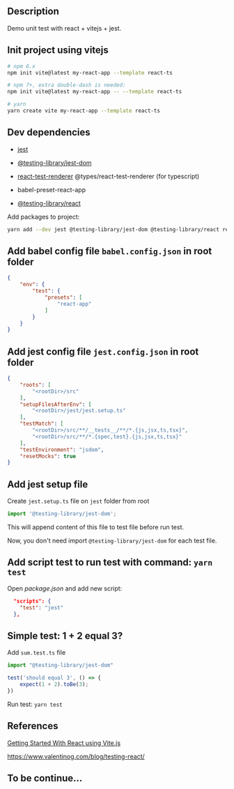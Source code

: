 ## Description
Demo unit test with react + vitejs + jest.

## Init project using vitejs
```bash
# npm 6.x
npm init vite@latest my-react-app --template react-ts

# npm 7+, extra double-dash is needed:
npm init vite@latest my-react-app -- --template react-ts

# yarn
yarn create vite my-react-app --template react-ts
```

## Dev dependencies
- [jest](https://jestjs.io/)

- [@testing-library/jest-dom](https://github.com/testing-library/jest-dom)

- [react-test-renderer](https://reactjs.org/docs/test-renderer.html) @types/react-test-renderer (for typescript)

- babel-preset-react-app

- [@testing-library/react](https://testing-library.com/docs/react-testing-library/intro)

Add packages to project:
```bash
yarn add --dev jest @testing-library/jest-dom @testing-library/react react-test-renderer @types/react-test-renderer babel-preset-react-app
```

## Add babel config file `babel.config.json` in root folder
```json
{
    "env": {
        "test": {
            "presets": [
                "react-app"
            ]
        }
    }
}
```

## Add jest config file `jest.config.json` in root folder
```json
{
    "roots": [
        "<rootDir>/src"
    ],
    "setupFilesAfterEnv": [
        "<rootDir>/jest/jest.setup.ts"
    ],
    "testMatch": [
        "<rootDir>/src/**/__tests__/**/*.{js,jsx,ts,tsx}",
        "<rootDir>/src/**/*.{spec,test}.{js,jsx,ts,tsx}"
    ],
    "testEnvironment": "jsdom",
    "resetMocks": true
}
```

## Add jest setup file
Create `jest.setup.ts` file on `jest` folder from root
```typescript
import '@testing-library/jest-dom';
```

This will append content of this file to test file before run test.

Now, you don't need import `@testing-library/jest-dom` for each test file.

## Add script test to run test with command: `yarn test`
Open *package.json* and add new script:
```json
  "scripts": {
    "test": "jest"
  },
```

## Simple test: 1 + 2 equal 3?
Add `sum.test.ts` file
```typescript
import "@testing-library/jest-dom"

test('should equal 3', () => {
    expect(1 + 2).toBe(3);
})
```
Run test: `yarn test`

## References
[Getting Started With React using Vite.js](https://pranshushah.tech/getting-started-with-react-using-vitejs)

https://www.valentinog.com/blog/testing-react/

## To be continue...
